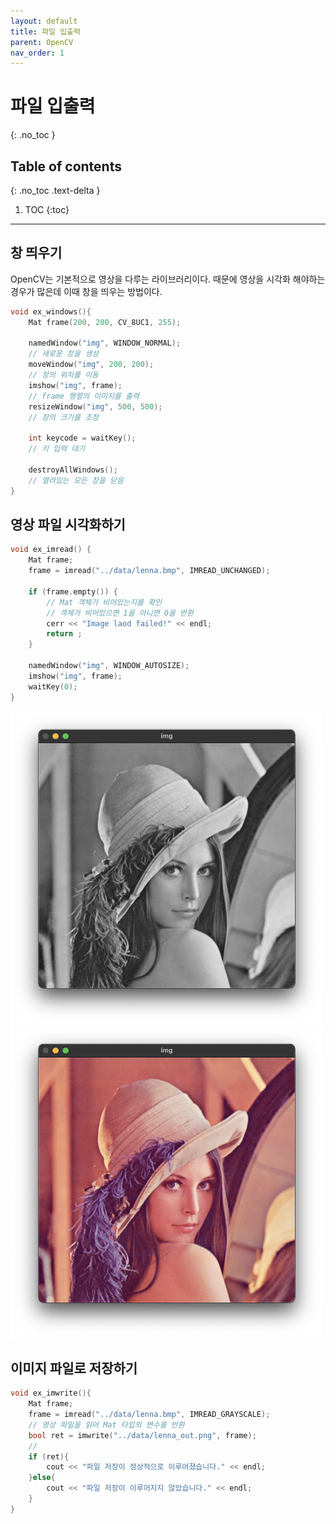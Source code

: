 ```yaml
---
layout: default
title: 파일 입출력
parent: OpenCV
nav_order: 1
---
```


# 파일 입출력
{: .no_toc }

## Table of contents
{: .no_toc .text-delta }

1. TOC
{:toc}

---


## 창 띄우기
OpenCV는 기본적으로 영상을 다루는 라이브러리이다. 때문에 영상을 시각화 해야하는 경우가 많은데 이때 창을 띄우는 방법이다.
```cpp
void ex_windows(){
    Mat frame(200, 200, CV_8UC1, 255);

    namedWindow("img", WINDOW_NORMAL);
    // 새로운 창을 생성
    moveWindow("img", 200, 200);
    // 창의 위치를 이동
    imshow("img", frame);
    // frame 행렬의 이미지를 출력
    resizeWindow("img", 500, 500); 
    // 창의 크기를 조정

    int keycode = waitKey();
    // 키 입력 대기

    destroyAllWindows();
    // 열려있는 모든 창을 닫음
}
```

## 영상 파일 시각화하기
```cpp
void ex_imread() { 
    Mat frame;
    frame = imread("../data/lenna.bmp", IMREAD_UNCHANGED);

    if (frame.empty()) {
        // Mat 객체가 비어있는지를 확인
        // 객체가 비어있으면 1을 아니면 0을 반환
        cerr << "Image laod failed!" << endl;
        return ;
    }

    namedWindow("img", WINDOW_AUTOSIZE);
    imshow("img", frame);
    waitKey(0);
}
```

<img src="imgs/grayscale.png" width="500" height="500"/>
<img src="imgs/color.png" width="500" height="500"/>
<!-- ![](imgs/grayscale.png) -->
<!-- ![](imgs/color.png) -->

## 이미지 파일로 저장하기
```cpp
void ex_imwrite(){
    Mat frame;
    frame = imread("../data/lenna.bmp", IMREAD_GRAYSCALE);
    // 영상 파일을 읽어 Mat 타입의 변수를 반환
    bool ret = imwrite("../data/lenna_out.png", frame);
    // 
    if (ret){
        cout << "파일 저장이 정상적으로 이루어졌습니다." << endl;
    }else{
        cout << "파일 저장이 이루어지지 않았습니다." << endl;
    }
}
```